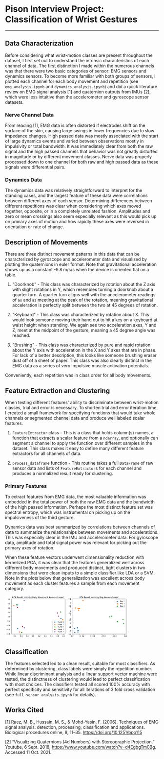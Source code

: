 # Pison Interview Project: Classification of Wrist Gestures

----

## Data Characterization

Before considering what wrist-motion classes are present throughout the dataset, I first set out to understand the intrinsic characteristics of each channel of data. The first distinction I made within the numerous channels was that there were two basic categories of sensor: EMG sensors and dynamics sensors.  To become more familiar with both groups of sensors, I plotted each channel for each body movement and repetition (see `emg_analysis.ipynb` and `dynamics_analysis.ipynb`) and did a quick literature review on EMG signal analysis [1] and quaternion outputs from IMUs [2], which
were less intuitive than the accelerometer and gyroscope sensor datasets.

### Nerve Channel Data

From reading [1], EMG data is often distorted if electrodes shift on the surface of the skin, causing large swings in lower frequencies due to slow impedance changes. High passed data was mostly associated with the start of large dynamics events and varied between observations mostly in impulsivity or total bandwidth.  It was immediately clear from both the raw signal and the high passed channels that behavior was not greatly distorted in magnitude or by different movement classes. Nerve data was properly processed down to one channel for both raw and high passed data as these signals were differential pairs.

### Dynamics Data

The dynamics data was relatively straightforward to interpret for the standing cases, and the largest feature of these data were correlations between different axes of each sensor.  Determining differences between different repetitions was clear when considering which axes moved together, opposite, or in a completely unrelated fashion.  Amplitudes and zero or mean crossings also seem especially relevant as this would pick up on primary axes of motion and how rapidly these axes were reversed in orientation or rate of change.

## Description of Movements

There are three distinct movement patterns in this data that can be characterized by gyroscope and accelerometer data and visualized by plotting the quaternions in euler format.  Note that gravitational acceleration shows up as a constant -9.8 m/s/s when the device is oriented flat on a table.

1. "Doorknob" - This class was characterized by rotation about the Z axis with slight rotations in Y, which resembles turning a doorknob about a quarter turn.  A quarter turn aligns well with the accelerometer readings of `ax` and `az` meeting at the peak of the rotation, meaning gravitational acceleration is perfectly split between the two at 45 degrees of rotation.

2. "Keyboard" - This class was characterized by rotation about X.  This would look someone moving their hand out to hit a key on a keyboard at waist height when standing.  We again see two acceleration axes, Y and Z, meet at the midpoint of the gesture, meaning a 45 degree angle was reached.  

3. "Brushing" - This class was characterized by pure and rapid rotation about the Y axis with acceleration in the X and Y axes that are in phase.  For lack of a better description, this looks like someone brushing eraser dust off of a sheet of paper.  This class was also clearly distinct in the EMG data as a series of very impulsive muscle activation potentials.

Conveniently, each repetition was in class order for all body movements.

## Feature Extraction and Clustering

When testing different features' ability to discriminate between wrist-motion classes, trial and error is necessary.  To shorten trial and error iteration time, I created a small framework for specifying functions that would take whole channels or segmented channel data and produce well labeled scalar features.

1. `FeatureExtractor` class - This is a class that holds column(s) names, a function that extracts a scalar feature from a `ndarray`, and optionally can segment a channel to apply the function over different samples in the dataset.  This class makes it easy to define many different feature extractors for all channels of data.

2. `process_dataframe` function - This routine takes a full `DataFrame` of raw sensor data and lists of `FeatureExtractor`s for each channel and produces a normalized result ready for clustering.

### Primary Features

To extract features from EMG data, the most valuable information was embedded in the total power of both the raw EMG data and the bandwidth of the high passed information.  Perhaps the most distinct feature set was spectral entropy, which was instrumental on picking up on the impulsiveness of the third gesture.

Dynamics data was best summarized by correlations between channels of data to summarize the relationships between movements and accelerations.  This was especially clear in the IMU and accelerometer data.  For gyroscope data, amplitude and total signal power was relevant for picking out the primary axes of rotation.

When these feature vectors underwent dimensionality reduction with kernelized PCA, it was clear that the features generalized well across different body movements and produced distinct, tight clusters in two dimensions that were clean inputs to a simple classifier like LDA or a SVM.  Note in the plots below that generalization was excellent across body movement as each cluster features a sample from each movement category.

<img src="./images/clustering_body.png" alt="cluster_body" width="200"/>
<img src="./images/clustering_rep.png" alt="cluster_body" width="200">

## Classification

The features selected led to a clean result, suitable for most classifiers. As determined by clustering, class labels were simply the repetition number.  While linear discriminant analysis and a linear support vector machine were tested, the distinctness of clustering would lead to perfect classification with most choices.  The classifiers tested all scored 100% accuracy with perfect specificity and sensitivity for all iterations of 3 fold cross validation (see `full_sensor_analysis.ipynb` for details).

## Works Cited

[1] Raez, M. B., Hussain, M. S., & Mohd-Yasin, F. (2006). Techniques of EMG signal analysis: detection, processing, classification and applications. Biological procedures online, 8, 11–35. https://doi.org/10.1251/bpo115

[2] “Visualizing Quaternions (4d Numbers) with Stereographic Projection.” Youtube, 6 Sept. 2018, https://www.youtube.com/watch?v=d4EgbgTm0Bg. Accessed 11 Oct. 2021. 
